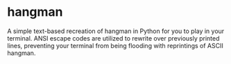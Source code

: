 # hangman
A simple text-based recreation of hangman in Python for you to play in your terminal.
ANSI escape codes are utilized to rewrite over previously printed lines, preventing your terminal from being flooding with reprintings of ASCII hangman.


